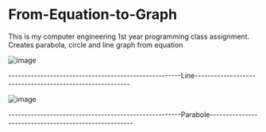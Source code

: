 # From-Equation-to-Graph
This is my computer engineering 1st year programming class assignment. Creates parabola, circle and line graph from equation

![image](https://user-images.githubusercontent.com/81562942/175324652-215cfc5e-7c11-4b89-8214-63f3632e6fd6.png)

------------------------------------------------------Line---------------------------------------------------------

![image](https://user-images.githubusercontent.com/81562942/175325085-984407ef-577a-4e27-a266-18ae6a9f20cc.png)

------------------------------------------------------Parabole------------------------------------------------------



